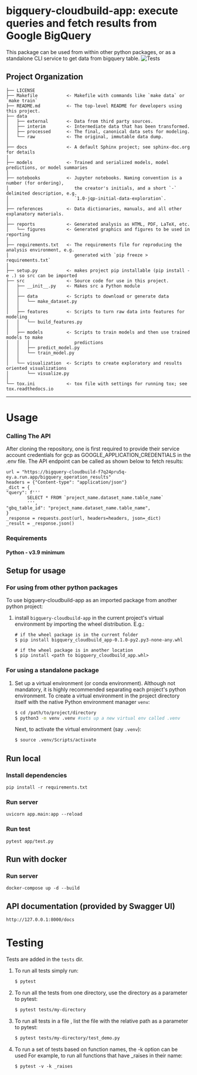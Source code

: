bigquery-cloudbuild-app: execute queries and fetch results from Google BigQuery
==============================

This package can be used from within other python packages, or as a standalone CLI service to get data from bigquery table.
![Tests](https://github.com/samarth1029/bigquery-cloudbuild-app/actions/workflows/deploy_sandbox.yaml/badge.svg)



Project Organization
------------

    ├── LICENSE
    ├── Makefile           <- Makefile with commands like `make data` or `make train`
    ├── README.md          <- The top-level README for developers using this project.
    ├── data
    │   ├── external       <- Data from third party sources.
    │   ├── interim        <- Intermediate data that has been transformed.
    │   ├── processed      <- The final, canonical data sets for modeling.
    │   └── raw            <- The original, immutable data dump.
    │
    ├── docs               <- A default Sphinx project; see sphinx-doc.org for details
    │
    ├── models             <- Trained and serialized models, model predictions, or model summaries
    │
    ├── notebooks          <- Jupyter notebooks. Naming convention is a number (for ordering),
    │                         the creator's initials, and a short `-` delimited description, e.g.
    │                         `1.0-jqp-initial-data-exploration`.
    │
    ├── references         <- Data dictionaries, manuals, and all other explanatory materials.
    │
    ├── reports            <- Generated analysis as HTML, PDF, LaTeX, etc.
    │   └── figures        <- Generated graphics and figures to be used in reporting
    │
    ├── requirements.txt   <- The requirements file for reproducing the analysis environment, e.g.
    │                         generated with `pip freeze > requirements.txt`
    │
    ├── setup.py           <- makes project pip installable (pip install -e .) so src can be imported
    ├── src                <- Source code for use in this project.
    │   ├── __init__.py    <- Makes src a Python module
    │   │
    │   ├── data           <- Scripts to download or generate data
    │   │   └── make_dataset.py
    │   │
    │   ├── features       <- Scripts to turn raw data into features for modeling
    │   │   └── build_features.py
    │   │
    │   ├── models         <- Scripts to train models and then use trained models to make
    │   │   │                 predictions
    │   │   ├── predict_model.py
    │   │   └── train_model.py
    │   │
    │   └── visualization  <- Scripts to create exploratory and results oriented visualizations
    │       └── visualize.py
    │
    └── tox.ini            <- tox file with settings for running tox; see tox.readthedocs.io


--------

# Usage

### Calling The API

After cloning the repository, one is first required to provide their service account credentials for gcp as GOOGLE_APPLICATION_CREDENTIALS in the .env file.
The API endpoint can be called as shown below to fetch results:

```
url = "https://bigquery-cloudbuild-f7q24pru5q-ey.a.run.app/bigquery_operation_results"
headers = {"Content-type": "application/json"}
_dict = {
"query": f'''
        SELECT * FROM `project_name.dataset_name.table_name`        
        ''',
"gbq_table_id": "project_name.dataset_name.table_name",
}
_response = requests.post(url, headers=headers, json=_dict)
_result = _response.json()
```

### Requirements
#### Python - v3.9 minimum

## Setup for usage
### For using from other python packages
To use bigquery-cloudbuild-app as an imported package from another python project:
1. install `bigquery-cloudbuild-app` in the current project's virtual environment by importing the wheel distribution. E.g.:
   ```shell
   # if the wheel package is in the current folder
   $ pip install bigquery_cloudbuild_app-0.1.0-py2.py3-none-any.whl
   
   # if the wheel package is in another location
   $ pip install <path to bigquery_cloudbuild_app.whl>
   ```
### For using a standalone package
1. Set up a virtual environment (or conda environment). Although not mandatory, it is highly
   recommended separating each project's python environment. To create a virtual environment
   in the project directory itself with the native Python environment manager `venv`:
    ```bash
    $ cd /path/to/project/directory
    $ python3 -m venv .venv #sets up a new virtual env called .venv
    ```
   Next, to activate the virtual environment (say `.venv`):
    ```bash
    $ source .venv/Scripts/activate
    ```
## Run local

### Install dependencies

```
pip install -r requirements.txt
```

### Run server

```
uvicorn app.main:app --reload
```

### Run test

```
pytest app/test.py
```

## Run with docker

### Run server

```
docker-compose up -d --build
```


## API documentation (provided by Swagger UI)

```
http://127.0.0.1:8000/docs
```



# Testing

Tests are added in the `tests` dir.
1. To run all tests simply run:
   ```bash 
   $ pytest 
   ```
2. To run all the tests from one directory, use the directory as a parameter to pytest:
   ```bash
   $ pytest tests/my-directory
   ```
3. To run all tests in a file , list the file with the relative path as a parameter to pytest:
   ```bash
   $ pytest tests/my-directory/test_demo.py
   ```
4. To run a set of tests based on function names, the -k option can be used
   For example, to run all functions that have _raises in their name:
   ````shell
   $ pytest -v -k _raises
   ````

